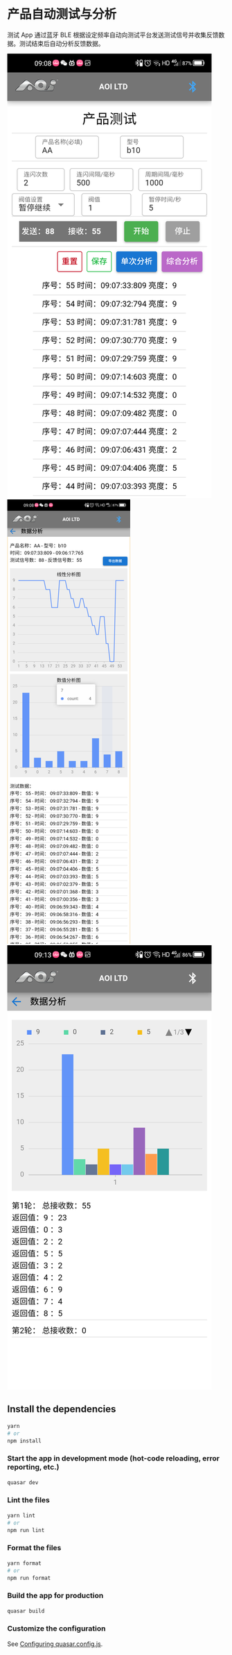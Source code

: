 # 产品自动测试与分析

测试 App 通过蓝牙 BLE 根据设定频率自动向测试平台发送测试信号并收集反馈数据。测试结束后自动分析反馈数据。

![panel](src/assets/panel.png)
![dataAnalysis](src/assets/data-analysis.png)
![dataAnalysis2](src/assets/data-analysis2.png)

## Install the dependencies

```bash
yarn
# or
npm install
```

### Start the app in development mode (hot-code reloading, error reporting, etc.)

```bash
quasar dev
```

### Lint the files

```bash
yarn lint
# or
npm run lint
```

### Format the files

```bash
yarn format
# or
npm run format
```

### Build the app for production

```bash
quasar build
```

### Customize the configuration

See [Configuring quasar.config.js](https://v2.quasar.dev/quasar-cli-vite/quasar-config-js).
